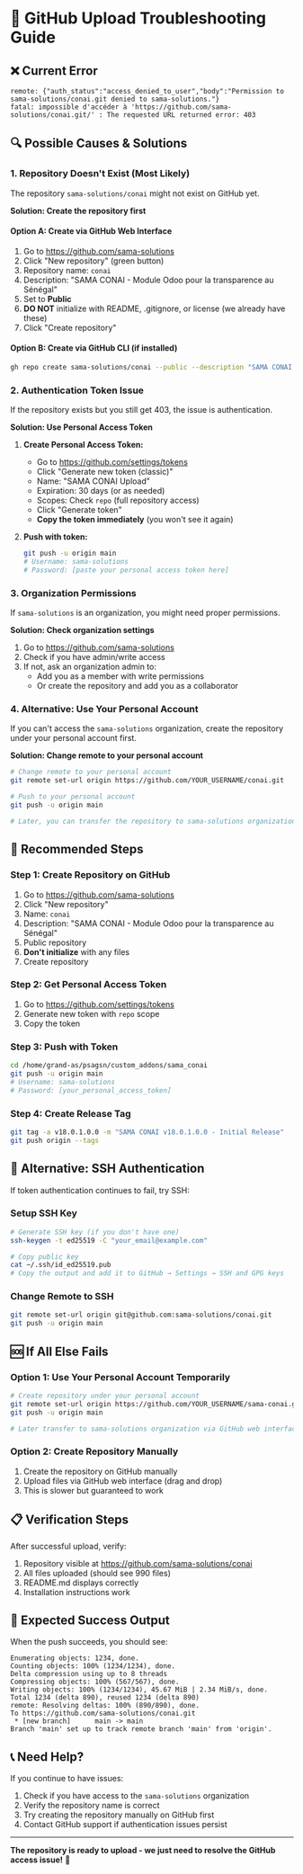 # 🔧 GitHub Upload Troubleshooting Guide

## ❌ **Current Error**
```
remote: {"auth_status":"access_denied_to_user","body":"Permission to sama-solutions/conai.git denied to sama-solutions."}
fatal: impossible d'accéder à 'https://github.com/sama-solutions/conai.git/' : The requested URL returned error: 403
```

## 🔍 **Possible Causes & Solutions**

### **1. Repository Doesn't Exist (Most Likely)**

The repository `sama-solutions/conai` might not exist on GitHub yet.

**Solution: Create the repository first**

#### **Option A: Create via GitHub Web Interface**
1. Go to https://github.com/sama-solutions
2. Click "New repository" (green button)
3. Repository name: `conai`
4. Description: "SAMA CONAI - Module Odoo pour la transparence au Sénégal"
5. Set to **Public**
6. **DO NOT** initialize with README, .gitignore, or license (we already have these)
7. Click "Create repository"

#### **Option B: Create via GitHub CLI** (if installed)
```bash
gh repo create sama-solutions/conai --public --description "SAMA CONAI - Module Odoo pour la transparence au Sénégal"
```

### **2. Authentication Token Issue**

If the repository exists but you still get 403, the issue is authentication.

**Solution: Use Personal Access Token**

1. **Create Personal Access Token:**
   - Go to https://github.com/settings/tokens
   - Click "Generate new token (classic)"
   - Name: "SAMA CONAI Upload"
   - Expiration: 30 days (or as needed)
   - Scopes: Check `repo` (full repository access)
   - Click "Generate token"
   - **Copy the token immediately** (you won't see it again)

2. **Push with token:**
   ```bash
   git push -u origin main
   # Username: sama-solutions
   # Password: [paste your personal access token here]
   ```

### **3. Organization Permissions**

If `sama-solutions` is an organization, you might need proper permissions.

**Solution: Check organization settings**
1. Go to https://github.com/sama-solutions
2. Check if you have admin/write access
3. If not, ask an organization admin to:
   - Add you as a member with write permissions
   - Or create the repository and add you as a collaborator

### **4. Alternative: Use Your Personal Account**

If you can't access the `sama-solutions` organization, create the repository under your personal account first.

**Solution: Change remote to your personal account**
```bash
# Change remote to your personal account
git remote set-url origin https://github.com/YOUR_USERNAME/conai.git

# Push to your personal account
git push -u origin main

# Later, you can transfer the repository to sama-solutions organization
```

## 🚀 **Recommended Steps**

### **Step 1: Create Repository on GitHub**
1. Go to https://github.com/sama-solutions
2. Click "New repository"
3. Name: `conai`
4. Description: "SAMA CONAI - Module Odoo pour la transparence au Sénégal"
5. Public repository
6. **Don't initialize** with any files
7. Create repository

### **Step 2: Get Personal Access Token**
1. Go to https://github.com/settings/tokens
2. Generate new token with `repo` scope
3. Copy the token

### **Step 3: Push with Token**
```bash
cd /home/grand-as/psagsn/custom_addons/sama_conai
git push -u origin main
# Username: sama-solutions
# Password: [your_personal_access_token]
```

### **Step 4: Create Release Tag**
```bash
git tag -a v18.0.1.0.0 -m "SAMA CONAI v18.0.1.0.0 - Initial Release"
git push origin --tags
```

## 🔄 **Alternative: SSH Authentication**

If token authentication continues to fail, try SSH:

### **Setup SSH Key**
```bash
# Generate SSH key (if you don't have one)
ssh-keygen -t ed25519 -C "your_email@example.com"

# Copy public key
cat ~/.ssh/id_ed25519.pub
# Copy the output and add it to GitHub → Settings → SSH and GPG keys
```

### **Change Remote to SSH**
```bash
git remote set-url origin git@github.com:sama-solutions/conai.git
git push -u origin main
```

## 🆘 **If All Else Fails**

### **Option 1: Use Your Personal Account Temporarily**
```bash
# Create repository under your personal account
git remote set-url origin https://github.com/YOUR_USERNAME/sama-conai.git
git push -u origin main

# Later transfer to sama-solutions organization via GitHub web interface
```

### **Option 2: Create Repository Manually**
1. Create the repository on GitHub manually
2. Upload files via GitHub web interface (drag and drop)
3. This is slower but guaranteed to work

## 📋 **Verification Steps**

After successful upload, verify:
1. Repository visible at https://github.com/sama-solutions/conai
2. All files uploaded (should see 990 files)
3. README.md displays correctly
4. Installation instructions work

## 🎯 **Expected Success Output**

When the push succeeds, you should see:
```
Enumerating objects: 1234, done.
Counting objects: 100% (1234/1234), done.
Delta compression using up to 8 threads
Compressing objects: 100% (567/567), done.
Writing objects: 100% (1234/1234), 45.67 MiB | 2.34 MiB/s, done.
Total 1234 (delta 890), reused 1234 (delta 890)
remote: Resolving deltas: 100% (890/890), done.
To https://github.com/sama-solutions/conai.git
 * [new branch]      main -> main
Branch 'main' set up to track remote branch 'main' from 'origin'.
```

## 📞 **Need Help?**

If you continue to have issues:
1. Check if you have access to the `sama-solutions` organization
2. Verify the repository name is correct
3. Try creating the repository manually on GitHub first
4. Contact GitHub support if authentication issues persist

---

**The repository is ready to upload - we just need to resolve the GitHub access issue!** 🚀